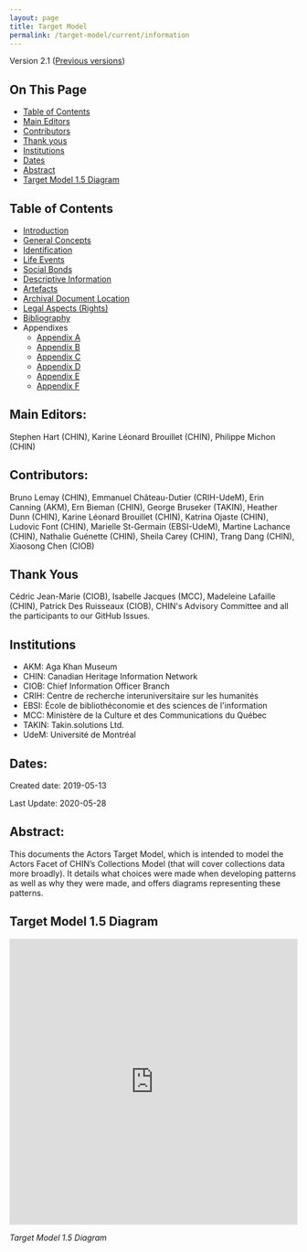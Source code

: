 ```yaml
---
layout: page
title: Target Model
permalink: /target-model/current/information
---
```

Version 2.1 ([Previous versions](/target-model))

## On This Page

* [Table of Contents](#table-of-contents)
* [Main Editors](#main-editors)
* [Contributors](#contributors)
* [Thank yous](#thank-yous)
* [Institutions](#institutions)
* [Dates](#dates)
* [Abstract](#abstract)
* [Target Model 1.5 Diagram](#target-model-15-diagram)

## Table of Contents

* [Introduction](/target-model/current/introduction)
* [General Concepts](/target-model/current/general-concepts)
* [Identification](/target-model/current/identification)
* [Life Events](/target-model/current/life-events)
* [Social Bonds](/target-model/current/social-bonds)
* [Descriptive Information](/target-model/current/descriptive-information)
* [Artefacts](/target-model/current/artefacts)
* [Archival Document Location](/target-model/current/archival-document-location)
* [Legal Aspects (Rights)](/target-model/current/legal-aspects-rights)
* [Bibliography](/target-model/current/bibliography)
* Appendixes
	* [Appendix A](/target-model/current/appendix-a-data-provenance)
	* [Appendix B](/target-model/current/appendix-b-appellations)
	* [Appendix C](/target-model/current/appendix-c-identity)
	* [Appendix D](/target-model/current/appendix-d-relationships)
	* [Appendix E](/target-model/current/appendix-e-moving-events)
	* [Appendix F](/target-model/current/appendix-f-discussions)

## Main Editors: 

Stephen Hart (CHIN), Karine Léonard Brouillet (CHIN), Philippe Michon (CHIN)

## Contributors: 

Bruno Lemay (CHIN), Emmanuel Château-Dutier (CRIH-UdeM), Erin Canning (AKM), Ern Bieman (CHIN), George Bruseker (TAKIN), Heather Dunn (CHIN), Karine Léonard Brouillet (CHIN), Katrina Ojaste (CHIN), Ludovic Font (CHIN),  Marielle St-Germain (EBSI-UdeM), Martine Lachance (CHIN), Nathalie Guénette (CHIN), Sheila Carey (CHIN), Trang Dang (CHIN), Xiaosong Chen (CIOB)

## Thank Yous

 Cédric Jean-Marie (CIOB), Isabelle Jacques (MCC), Madeleine Lafaille (CHIN), Patrick Des Ruisseaux (CIOB), CHIN's Advisory Committee and all the participants to our GitHub Issues.

## Institutions

* AKM: Aga Khan Museum 
* CHIN: Canadian Heritage Information Network 
* CIOB: Chief Information Officer Branch 
* CRIH: Centre de recherche interuniversitaire sur les humanités
* EBSI: École de bibliothéconomie et des sciences de l'information
* MCC: Ministère de la Culture et des Communications du Québec 
* TAKIN: Takin.solutions Ltd.
* UdeM: Université de Montréal

## Dates: 

Created date: 2019-05-13

Last Update: 2020-05-28

## Abstract: 

This documents the Actors Target Model, which is intended to model the Actors Facet of CHIN’s Collections Model (that will cover collections data more broadly). It details what choices were made when developing patterns as well as why they were made, and offers diagrams representing these patterns.

## Target Model 1.5 Diagram

<iframe frameborder="0" style="width:100%;height:500px;" src="https://app.diagrams.net/?lightbox=1&highlight=0000ff&edit=_blank&layers=1&nav=1&title=_Actors2.0.drawio#Uhttps%3A%2F%2Fdrive.google.com%2Fuc%3Fid%3D1DbJDxz4p_R1VbLYgzzPbQ6YLNW6R0ArI%26export%3Ddownload"></iframe>

*Target Model 1.5 Diagram*
